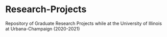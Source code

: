 # Research-Projects
Repository of Graduate Research Projects while at the University of Illinois at Urbana-Champaign (2020-2021)

